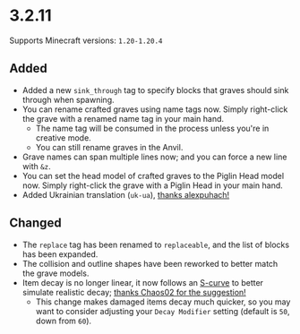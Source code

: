 # 3.2.11

Supports Minecraft versions: `1.20-1.20.4`

## Added
- Added a new `sink_through` tag to specify blocks that graves should sink through when spawning.
- You can rename crafted graves using name tags now. Simply right-click the grave with a renamed name tag in your main hand.
    - The name tag will be consumed in the process unless you're in creative mode.
    - You can still rename graves in the Anvil.
- Grave names can span multiple lines now; and you can force a new line with `&z`.
- You can set the head model of crafted graves to the Piglin Head model now. Simply right-click the grave with a Piglin Head in your main hand.
- Added Ukrainian translation (`uk-ua`), [thanks alexpuhach!](https://github.com/ginsm/forgotten-graves/pull/98)

## Changed
- The `replace` tag has been renamed to `replaceable`, and the list of blocks has been expanded.
- The collision and outline shapes have been reworked to better match the grave models.
- Item decay is no longer linear, it now follows an [S-curve](https://mgin.me/DecayRate.png) to better simulate realistic decay; [thanks Chaos02 for the suggestion!](https://github.com/ginsm/forgotten-graves/issues/44)
    - This change makes damaged items decay much quicker, so you may want to consider adjusting your `Decay Modifier` setting (default is `50`, down from `60`).